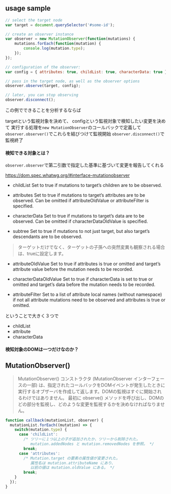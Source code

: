## usage sample

```JavaScript
// select the target node
var target = document.querySelector('#some-id');

// create an observer instance
var observer = new MutationObserver(function(mutations) {
    mutations.forEach(function(mutation) {
        console.log(mutation.type);
    });
});

// configuration of the observer:
var config = { attributes: true, childList: true, characterData: true }

// pass in the target node, as well as the observer options
observer.observe(target, config);

// later, you can stop observing
observer.disconnect();
```

この例でできることを分析するならば

targetという監視対象を決めて、
configという監視対象で検知したい変更を決めて
実行する処理を`new MutationObserver`のコールバックで定義して
`observer.observer()`でこれらを結びつけて監視開始
`observer.disconnect()`で監視終了


#### 検知できる対象とは？

`observer.observer`で第二引数で指定した基準に基づいて変更を報告してくれる

https://dom.spec.whatwg.org/#interface-mutationobserver

- childList
Set to true if mutations to target’s children are to be observed.

- attributes
Set to true if mutations to target’s attributes are to be observed. Can be omitted if attributeOldValue or attributeFilter is specified.

- characterData
Set to true if mutations to target’s data are to be observed. Can be omitted if characterDataOldValue is specified.

- subtree
Set to true if mutations to not just target, but also target’s descendants are to be observed.
> ターゲットだけでなく、ターゲットの子孫への突然変異も観察される場合は、trueに設定します。

- attributeOldValue
Set to true if attributes is true or omitted and target’s attribute value before the mutation needs to be recorded.

- characterDataOldValue
Set to true if characterData is set to true or omitted and target’s data before the mutation needs to be recorded.

- attributeFilter
Set to a list of attribute local names (without namespace) if not all attribute mutations need to be observed and attributes is true or omitted.


ということで大きく３つで

- childList
- attribute
- characterData


#### 検知対象のDOMは一つだけなのか？



## MutationObserver()

> MutationObserver() コンストラクタ (MutationObserver インターフェースの一部) は、指定されたコールバックをDOMイベントが発生したときに実行するオブザーバを作成して返します。DOMの監視はすぐに開始されるわけではありません。
> 最初に observe() メソッドを呼び出し、DOMのどの部分を監視し、どのような変更を監視するかを決めなければなりません。


```JavaScript
function callback(mutationList, observer) {
  mutationList.forEach((mutation) => {
    switch(mutation.type) {
      case 'childList':
        /* ツリーに１つ以上の子が追加されたか、ツリーから削除された。
           mutation.addedNodes と mutation.removedNodes を参照。 */
        break;
      case 'attributes':
        /* Mutation.target の要素の属性値が変更された。
           属性名は mutation.attributeName にあり、
           以前の値は mutation.oldValue にある。 */
        break;
    }
  });
}
```